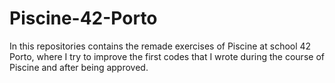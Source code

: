 # Piscine-42-Porto
In this repositories contains the remade exercises of Piscine at school 42 Porto, where I try to improve the first codes that I wrote during the course of Piscine and after being approved. 